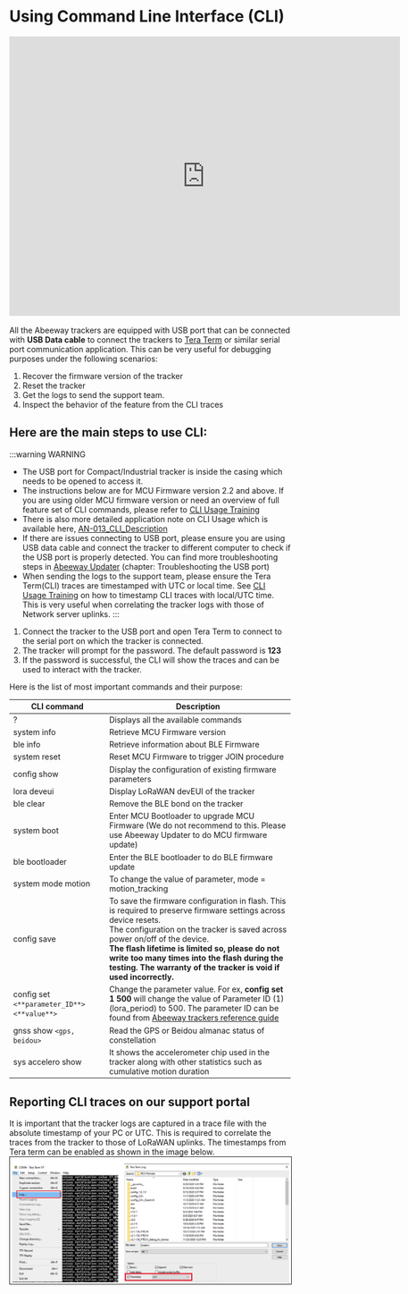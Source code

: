 # Using Command Line Interface (CLI)

<iframe width="700" height="500" src="https://www.youtube.com/embed/X_6mVa-eQFY?list=PLrtUhsI_mcGRt8T_WngKRutpymnq2t8Qc" title="YouTube video player" frameborder="0" allow="accelerometer; autoplay; clipboard-write; encrypted-media; gyroscope; picture-in-picture" allowfullscreen></iframe>

All the Abeeway trackers are equipped with USB port that can be connected with **USB Data cable** to connect the trackers to [Tera Term](https://ttssh2.osdn.jp/index.html.en) or similar serial port communication application. This can be very useful for debugging purposes under the following scenarios:

1. Recover the firmware version of the tracker
2. Reset the tracker
3. Get the logs to send the support team.
4. Inspect the behavior of the feature from the CLI traces

## Here are the main steps to use CLI:
:::warning WARNING
* The USB port for Compact/Industrial tracker is inside the casing which needs to be opened to access it.
* The instructions below are for MCU Firmware version 2.2 and above. If you are using older MCU firmware version or need an overview of full feature set of CLI commands, please refer to [CLI Usage Training](https://actilitysa.sharepoint.com/:f:/t/aby/EgxRhivJUIVNrq1Lwa3qBigBip9FcMMHhBD_ZaA9m8IT6w?e=WLr48X)
* There is also more detailed application note on CLI Usage which is available here, [AN-013_CLI_Description](../../D-Reference/DocLibrary_R/AbeewayTrackers_R.md#application-notes)
* If there are issues connecting to USB port, please ensure you are using USB data cable and connect the tracker to different computer to check if the USB port is properly detected. You can find more troubleshooting steps in [Abeeway Updater](https://github.com/Abeeway/Abeeway-updater) (chapter: Troubleshooting the USB port)
* When sending the logs to the support team, please ensure the Tera Term(CLI) traces are timestamped with UTC or local time. See [CLI Usage Training](../../D-Reference/DocLibrary_R/AbeewayTrackers_R.md#abeeway-firmware-trainings) on how to timestamp CLI traces with local/UTC time. This is very useful when correlating the tracker logs with those of Network server uplinks.
:::

1. Connect the tracker to the USB port and open Tera Term to connect to the serial port on which the tracker is connected.
2. The tracker will prompt for the password. The default password is **123**
3. If the password is successful, the CLI will show the traces and can be used to interact with the tracker.

Here is the list of most important commands and their purpose:

| CLI command                                 | Description                                                                                                                                                                                                                                                                                                                                                                   | 
|---------------------------------------------|-------------------------------------------------------------------------------------------------------------------------------------------------------------------------------------------------------------------------------------------------------------------------------------------------------------------------------------------------------------------------------| 
| ?                                           | Displays all the available commands                                                                                                                                                                                                                                                                                                                                           |
| system info                                 | Retrieve MCU Firmware version                                                                                                                                                                                                                                                                                                                                                 |
| ble info                                    | Retrieve information about BLE Firmware                                                                                                                                                                                                                                                                                                                                       |
| system reset                                | Reset MCU Firmware to trigger JOIN procedure                                                                                                                                                                                                                                                                                                                                  |
| config show                                 | Display the configuration of existing firmware parameters                                                                                                                                                                                                                                                                                                                     |
| lora deveui                                 | Display LoRaWAN devEUI of the tracker                                                                                                                                                                                                                                                                                                                                         |
| ble clear                                   | Remove the BLE bond on the tracker                                                                                                                                                                                                                                                                                                                                            |
| system boot                                 | Enter MCU Bootloader to upgrade MCU Firmware (We do not recommend to this. Please use Abeeway Updater to do MCU firmware update)                                                                                                                                                                                                                                              |
| ble bootloader                              | Enter the BLE bootloader to do BLE firmware update                                                                                                                                                                                                                                                                                                                            |
| system mode motion                          | To change the value of parameter, mode = motion_tracking                                                                                                                                                                                                                                                                                                                      |
| config save                                 | To save the firmware configuration in flash. This is required to preserve firmware settings across device resets. <br/>The configuration on the tracker is saved across power on/off of the device. <br/>**The flash lifetime is limited so, please do not write too many times into the flash during the testing. The warranty of the tracker is void if used incorrectly.** |
| config set `<**parameter_ID**> <**value**>` | Change the parameter value. For ex, **config set 1 500** will change the value of Parameter ID (1) (lora_period) to 500. The parameter ID can be found from [Abeeway trackers reference guide](../../AbeewayRefGuide/downlink-messages/parameters-configuration/)                                                                                                             |
| gnss show `<gps, beidou>`                   | Read the GPS or Beidou almanac status of constellation                                                                                                                                                                                                                                                                                                                        |
| sys accelero show                           | It shows the accelerometer chip used in the tracker along with other statistics such as cumulative motion duration                                                                                                                                                                                                                                                            |

## Reporting CLI traces on our support portal
It is important that the tracker logs are captured in a trace file with the absolute timestamp of your PC or UTC. This is required to correlate the traces from the tracker to those of LoRaWAN uplinks. The timestamps from Tera term can be enabled as shown in the image below.
<img src="./images/TeraTermTimestampLogs.png" width="800" border="1" />
